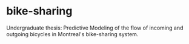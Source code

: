 # bike-sharing

Undergraduate thesis: Predictive Modeling of the flow of incoming and outgoing bicycles in Montreal's bike-sharing system.
